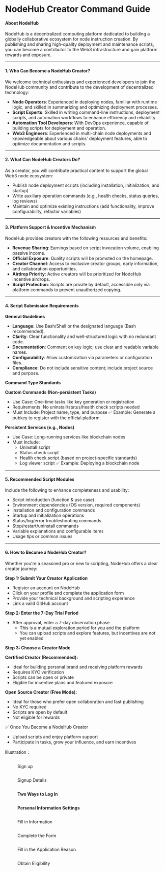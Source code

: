 # NodeHub Creator Command Guide

#### About NodeHub

NodeHub is a decentralized computing platform dedicated to building a globally collaborative ecosystem for node instruction creation. By publishing and sharing high-quality deployment and maintenance scripts, you can become a contributor to the Web3 infrastructure and gain platform rewards and exposure.

***

#### 1. Who Can Become a NodeHub Creator?

We welcome technical enthusiasts and experienced developers to join the NodeHub community and contribute to the development of decentralized technology:

* **Node Operators**: Experienced in deploying nodes, familiar with runtime logic, and skilled in summarizing and optimizing deployment processes.
* **Script Experts**: Skilled in writing command-line instructions, deployment scripts, and automation workflows to enhance efficiency and reliability.
* **Automation Tool Developers**: With DevOps experience, capable of building scripts for deployment and operation.
* **Web3 Engineers**: Experienced in multi-chain node deployments and knowledgeable about various chains' deployment features, able to optimize documentation and scripts.

***

#### 2. What Can NodeHub Creators Do?

As a creator, you will contribute practical content to support the global Web3 node ecosystem:

* Publish node deployment scripts (including installation, initialization, and startup)
* Write auxiliary operation commands (e.g., health checks, status queries, log reviews)
* Maintain and optimize existing instructions (add functionality, improve configurability, refactor variables)

***

#### 3. Platform Support & Incentive Mechanism

NodeHub provides creators with the following resources and benefits:

* **Revenue Sharing**: Earnings based on script invocation volume, enabling passive income.
* **Official Exposure**: Quality scripts will be promoted on the homepage.
* **Creator Channel**: Access to exclusive creator groups, early information, and collaboration opportunities.
* **Airdrop Priority**: Active creators will be prioritized for NodeHub incentive airdrops.
* **Script Protection**: Scripts are private by default, accessible only via platform commands to prevent unauthorized copying.

***

#### 4. Script Submission Requirements

**General Guidelines**

* **Language**: Use Bash/Shell or the designated language (Bash recommended).
* **Clarity**: Clear functionality and well-structured logic with no redundant code.
* **Documentation**: Comment on key logic; use clear and readable variable names.
* **Configurability**: Allow customization via parameters or configuration files.
* **Compliance**: Do not include sensitive content; include project source and purpose.

**Command Type Standards**

**Custom Commands (Non-persistent Tasks)**

* Use Case: One-time tasks like key generation or registration
* Requirements: No uninstall/status/health check scripts needed
* Must Include: Project name, type, and purpose ✅ Example: Generate a pubkey to register with the official platform

**Persistent Services (e.g., Nodes)**

* Use Case: Long-running services like blockchain nodes
* Must Include:
  * Uninstall script
  * Status check script
  * Health check script (based on project-specific standards)
  * Log viewer script ✅ Example: Deploying a blockchain node

***

#### 5. Recommended Script Modules

Include the following to enhance completeness and usability:

* Script introduction (function & use case)
* Environment dependencies (OS version, required components)
* Installation and configuration commands
* Startup and initialization operations
* Status/log/error troubleshooting commands
* Stop/restart/uninstall commands
* Variable explanations and configurable items
* Usage tips or common issues

***

#### 6. How to Become a NodeHub Creator?

Whether you're a seasoned pro or new to scripting, NodeHub offers a clear creator journey:

**Step 1: Submit Your Creator Application**

* Register an account on NodeHub
* Click on your profile and complete the application form
* Provide your technical background and scripting experience
* Link a valid GitHub account

**Step 2: Enter the 7-Day Trial Period**

* After approval, enter a 7-day observation phase
  * This is a mutual exploration period for you and the platform
  * You can upload scripts and explore features, but incentives are not yet enabled

**Step 3: Choose a Creator Mode**

**Certified Creator (Recommended):**

* Ideal for building personal brand and receiving platform rewards
* Requires KYC verification
* Scripts can be open or private
* Eligible for incentive plans and featured exposure

**Open Source Creator (Free Mode):**

* Ideal for those who prefer open collaboration and fast publishing
* No KYC required
* Scripts are open by default
* Not eligible for rewards

✅ Once You Become a NodeHub Creator

* Upload scripts and enjoy platform support
* Participate in tasks, grow your influence, and earn incentives



Illustration：

<figure><img src="../../.gitbook/assets/1743130620067.jpg" alt=""><figcaption><p>Sign up</p></figcaption></figure>

<figure><img src="../../.gitbook/assets/1743130849711.jpg" alt=""><figcaption><p>Signup Details</p></figcaption></figure>

<figure><img src="../../.gitbook/assets/1743130945143.jpg" alt=""><figcaption><p><strong>Two Ways to Log In</strong></p></figcaption></figure>

<figure><img src="../../.gitbook/assets/微信图片_20250418161618.png" alt=""><figcaption><p><strong>Personal Information Settings</strong></p></figcaption></figure>

<figure><img src="../../.gitbook/assets/微信图片_20250418161642.png" alt=""><figcaption><p>Fill in Information</p></figcaption></figure>

<figure><img src="../../.gitbook/assets/微信图片_20250418161646.png" alt=""><figcaption><p>Complete the Form</p></figcaption></figure>

<figure><img src="../../.gitbook/assets/微信图片_20250418161656.png" alt=""><figcaption><p>Fill in the Application Reason</p></figcaption></figure>

<figure><img src="../../.gitbook/assets/微信图片_20250418162432.png" alt=""><figcaption><p>Obtain Eligibility</p></figcaption></figure>
